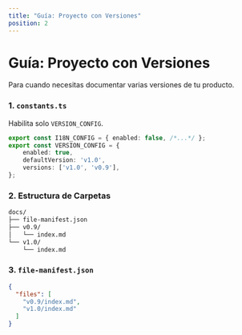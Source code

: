 ```yaml
---
title: "Guía: Proyecto con Versiones"
position: 2
---
```


# Guía: Proyecto con Versiones

Para cuando necesitas documentar varias versiones de tu producto.

### 1. `constants.ts`
Habilita solo `VERSION_CONFIG`.
```typescript
export const I18N_CONFIG = { enabled: false, /*...*/ };
export const VERSION_CONFIG = {
    enabled: true,
    defaultVersion: 'v1.0',
    versions: ['v1.0', 'v0.9'],
};
```

### 2. Estructura de Carpetas
```bash
docs/
├── file-manifest.json
├── v0.9/
│   └── index.md
└── v1.0/
    └── index.md
```

### 3. `file-manifest.json`
```json
{
  "files": [
    "v0.9/index.md",
    "v1.0/index.md"
  ]
}
```

